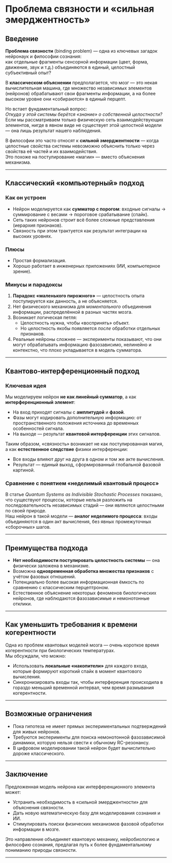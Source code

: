 # Проблема связности и «сильная эмерджентность»

## Введение

**Проблема связности** (binding problem) — одна из ключевых загадок нейронаук и философии сознания:  
как отдельные фрагменты сенсорной информации (цвет, форма, движение, звук и т.д.) объединяются в единый, целостный субъективный опыт?

В **классическом объяснении** предполагается, что мозг — это некая вычислительная машина, где множество независимых элементов (нейронов) обрабатывают свои фрагменты информации, а на более высоком уровне они «собираются» в единый перцепт.  

Но встает фундаментальный вопрос:  
*Откуда у этой системы берётся «знание» о собственной целостности?*  
Если мы рассматриваем только физическую сеть взаимодействующих элементов, нигде в явном виде не существует этой целостной модели — она лишь результат нашего наблюдения.

В философии это часто относят к **сильной эмерджентности** — когда целостные свойства системы невозможно объяснить только через свойства её частей и их взаимодействия.  
Это похоже на постулирование «магии» — вместо объяснения механизма.

---

## Классический «компьютерный» подход

### Как он устроен
- Нейрон моделируется как **сумматор с порогом**: входные сигналы → суммирование с весами → пороговое срабатывание (спайк).
- Сеть таких нейронов строит всё более сложные представления (иерархия признаков).
- Связность при этом трактуется как результат интеграции на высоких уровнях.

### Плюсы
- Простая формализация.
- Хорошо работает в инженерных приложениях (ИИ, компьютерное зрение).

### Минусы и парадоксы
1. **Парадокс «маленького пирожного»** — целостность опыта постулируется как данность, а не объясняется.
2. Нет физического механизма для *моментального* объединения информации, распределённой в разных частях мозга.
3. Возникает логическая петля:  
   - Целостность нужна, чтобы «воспринять» объект.  
   - Но целостность якобы появляется *после* обработки отдельных признаков.  
4. Реальные нейроны сложнее — эксперименты показывают, что они могут обрабатывать информацию фазозависимо, нелинейно и контекстно, что плохо укладывается в модель сумматора.

---

## Квантово-интерференционный подход

### Ключевая идея
Мы моделируем нейрон **не как линейный сумматор**, а как **интерференционный элемент**:  
- На вход приходят сигналы с **амплитудой** и **фазой**.  
- Фазы могут кодировать дополнительную информацию: от пространственного положения источника до временных особенностей сигнала.
- На выходе — результат **квантовой интерференции** этих сигналов.

Таким образом, «связность» возникает не как постулированная магия, а как **естественное следствие** физики интерференции:  
- Все входы влияют друг на друга в одном и том же акте вычисления.  
- Результат — единый выход, сформированный глобальной фазовой картиной.

### Сравнение с понятием «неделимый квантовый процесс»
В статье *Quantum Systems as Indivisible Stochastic Processes* показано, что существуют процессы, которые нельзя разложить на последовательность независимых стадий — они являются целостными по своей природе.  
Наш нейрон в такой модели — **аналог неделимого процесса**: входы объединяются в один акт вычисления, без явных промежуточных «сборочных» шагов.

---

## Преимущества подхода
- **Нет необходимости постулировать целостность системы** — она физически заложена в механизме.
- Возможна **одновременная обработка множества признаков** с учётом фазовых отношений.
- Потенциально более высокая информационная ёмкость по сравнению с классическим перцептроном.
- Естественное объяснение некоторых феноменов биологических нейронов, где наблюдаются фазозависимые и немонотонные отклики.

---

## Как уменьшить требования к времени когерентности
Одна из проблем квантовых моделей мозга — очень короткое время когерентности при биологических температурах.  
Мы обсуждали, что можно:
- Использовать **локальные «накопители»** для каждого входа, которые формируют короткий спайк в момент квантового вычисления.
- Синхронизировать входы так, чтобы интерференция происходила в гораздо меньший временной интервал, чем время размывания когерентности.

---

## Возможные ограничения
- Пока гипотеза не имеет прямых экспериментальных подтверждений для живых нейронов.
- Требуются эксперименты для поиска немонотонной фазозависимой динамики, которую нельзя свести к обычному RC-резонансу.
- В цифровом моделировании такой нейрон будет вычислительно дороже классического.

---

## Заключение
Предложенная модель нейрона как интерференционного элемента может:
- Устранить необходимость в «сильной эмерджентности» для объяснения связности.
- Дать новую математическую базу для моделирования сознания и ИИ.
- Стимулировать поиски физических механизмов фазовой обработки информации в мозге.

Это направление объединяет квантовую механику, нейробиологию и философию сознания, предлагая путь к более фундаментальному пониманию природы связности.

---
